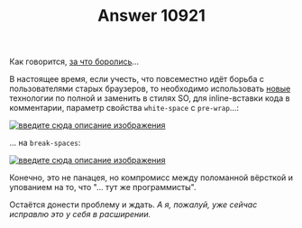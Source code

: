 ﻿---
title: "Answer 10921"
se.owner.user_id: 265406
se.owner.display_name: "UModeL"
se.owner.link: "https://ru.meta.stackoverflow.com/users/265406/umodel"
se.answer_id: 10921
se.question_id: 10917
se.post_type: answer
se.is_accepted: False
---
<p>Как говорится, <a href="https://ru.meta.stackoverflow.com/q/2471/265406">за что боролись</a>...</p>
<p>В настоящее время, если учесть, что повсеместно идёт борьба с пользователями старых браузеров, то необходимо использовать <a href="https://caniuse.com/mdn-css_properties_white-space_break-spaces" rel="nofollow noreferrer">новые</a> технологии по полной и заменить в стилях SO, для inline-вставки кода в комментарии, параметр свойства <code>white-space</code> с <code>pre-wrap</code>...:</p>
<p><a href="https://i.stack.imgur.com/7Fhib.jpg" rel="nofollow noreferrer"><img src="https://i.stack.imgur.com/7Fhib.jpg" alt="введите сюда описание изображения" /></a></p>
<p>... на <code>break-spaces</code>:</p>
<p><a href="https://i.stack.imgur.com/VuFIL.jpg" rel="nofollow noreferrer"><img src="https://i.stack.imgur.com/VuFIL.jpg" alt="введите сюда описание изображения" /></a></p>
<p>Конечно, это не панацея, но компромисс между поломанной вёрсткой и упованием на то, что &quot;... тут же программисты&quot;.</p>
<p>Остаётся донести проблему и ждать. <em>А я, пожалуй, уже сейчас исправлю это у себя в расширении.</em></p>
